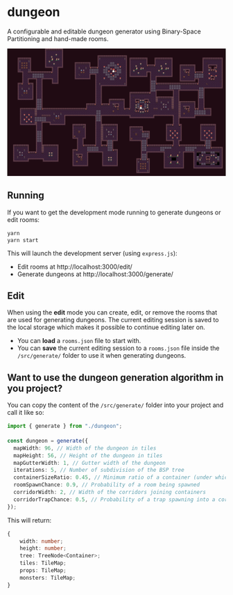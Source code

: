 # dungeon

A configurable and editable dungeon generator using Binary-Space Partitioning and hand-made rooms.

![dungeon](images/dungeon.png "Screenshot of a generated dungeon")

## Running

If you want to get the development mode running to generate dungeons or edit rooms:

```
yarn
yarn start
```

This will launch the development server (using `express.js`):

- Edit rooms at http://localhost:3000/edit/
- Generate dungeons at http://localhost:3000/generate/

## Edit

When using the **edit** mode you can create, edit, or remove the rooms that are used for generating dungeons. The current editing session is saved to the local storage which makes it possible to continue editing later on.

- You can **load** a `rooms.json` file to start with.
- You can **save** the current editing session to a `rooms.json` file inside the `/src/generate/` folder to use it when generating dungeons.

## Want to use the dungeon generation algorithm in you project?

You can copy the content of the `/src/generate/` folder into your project and call it like so:

```typescript
import { generate } from "./dungeon";

const dungeon = generate({
  mapWidth: 96, // Width of the dungeon in tiles
  mapHeight: 56, // Height of the dungeon in tiles
  mapGutterWidth: 1, // Gutter width of the dungeon
  iterations: 5, // Number of subdivision of the BSP tree
  containerSizeRatio: 0.45, // Minimum ratio of a container (under which it's retried)
  roomSpawnChance: 0.9, // Probability of a room being spawned
  corridorWidth: 2, // Width of the corridors joining containers
  corridorTrapChance: 0.5, // Probability of a trap spawning into a corridor
});
```

This will return:

```typescript
{
    width: number;
    height: number;
    tree: TreeNode<Container>;
    tiles: TileMap;
    props: TileMap;
    monsters: TileMap;
}
```
